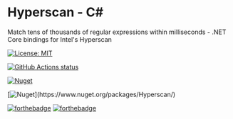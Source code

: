 # Hyperscan - C#

Match tens of thousands of regular expressions within milliseconds - .NET Core bindings for Intel's Hyperscan

[![License: MIT](https://img.shields.io/badge/License-MIT-yellow.svg)](https://github.com/bbougot/Hyperscan-csharp/blob/master/LICENSE)
<p align="left">
  <a href="https://github.com/bbougot/Hyperscan-csharp/actions"><img alt="GitHub Actions status" src="https://github.com/bbougot/Hyperscan-csharp/workflows/Build%20%26%20Test/badge.svg"></a>
</p>

[![Nuget](https://img.shields.io/nuget/v/Hyperscan)](https://www.nuget.org/packages/Hyperscan/)

[![Nuget](https://img.shields.io/nuget/dt/![Nuget](https://img.shields.io/nuget/v/Hyperscan))](https://www.nuget.org/packages/Hyperscan/)

[![forthebadge](http://forthebadge.com/images/badges/made-with-c-sharp.svg)](http://forthebadge.com) [![forthebadge](http://forthebadge.com/images/badges/built-with-love.svg)](http://forthebadge.com)



